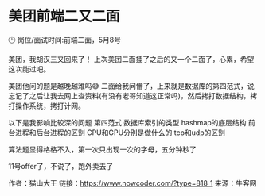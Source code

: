 # 美团前端二又二面

🕒 岗位/面试时间:前端二面，5月8号

美团，我胡汉三又回来了！
上次美团二面挂了之后的又一个二面了，心累，希望这次能过吧。

美团他问的题是越晚越难吗😅
二面给我问懵了，上来就是数据库的第四范式，说忘记了之后让我去网上查资料(有没有老哥知道这正常吗)，然后拷打数据结构，拷打操作系统，拷打计网。

以下是我影响比较深的问题
第四范式
数据库索引的类型
hashmap的底层结构
前台进程和后台进程的区别
CPU和GPU分别是做什么的
tcp和udp的区别

算法题显得格格不入，第一次只出现一次的字母，五分钟秒了

11号offer了，不说了，跑外卖去了



作者：猫山大王
链接：https://www.nowcoder.com/?type=818_1
来源：牛客网
